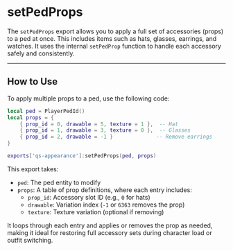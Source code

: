 # setPedProps

The `setPedProps` export allows you to apply a full set of accessories (props) to a ped at once. This includes items such as hats, glasses, earrings, and watches. It uses the internal `setPedProp` function to handle each accessory safely and consistently.

***

## How to Use

To apply multiple props to a ped, use the following code:

```lua
local ped = PlayerPedId()
local props = {
    { prop_id = 0, drawable = 5, texture = 1 },  -- Hat
    { prop_id = 1, drawable = 3, texture = 0 },  -- Glasses
    { prop_id = 2, drawable = -1 }              -- Remove earrings
}

exports['qs-appearance']:setPedProps(ped, props)
```

This export takes:

* `ped`: The ped entity to modify
* `props`: A table of prop definitions, where each entry includes:
  * `prop_id`: Accessory slot ID (e.g., `0` for hats)
  * `drawable`: Variation index (`-1` or `6363` removes the prop)
  * `texture`: Texture variation (optional if removing)

It loops through each entry and applies or removes the prop as needed, making it ideal for restoring full accessory sets during character load or outfit switching.
